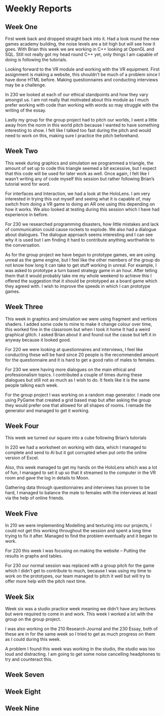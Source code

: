 # Weekly Reports

## Week One

First week back and dropped straight back into it. Had a look round the new games academy building, the noise levels are a bit high but will see how it goes. With Brian this week we are working in C++ looking at OpenGL and SQL. Still not really got my head round C++ yet, only things I am capable of doing is following the tutorials. 

Looking forward to the VR module and working with the VR equipment. First assignment is making a website, this shouldn’t be much of a problem since I have done HTML before. Making questionnaires and conducting interviews may be a challenge.

In 230 we looked at each of our ethical standpoints and how they vary amongst us. I am not really that motivated about this module as I much prefer working with code than working with words so may struggle with the writing of the essay.

Lastly my group for the group project had to pitch our worlds, I went a little away from the norm in this world pitch because I wanted to have something interesting to show. I felt like I talked too fast during the pitch and would need to work on this, making sure I practice the pitch beforehand.


## Week Two

This week during graphics and simulation we programmed a triangle, the amount of set up to code this triangle seemed a bit excessive, but I expect that this code will be used for later work as well. Once again, I felt like I wasn’t writing any of code myself this session but rather following Brian’s tutorial word for word.

For interfaces and Interaction, we had a look at the HoloLens. I am very interested in trying this out myself and seeing what it is capable of, may switch from doing a VR game to doing an AR one using this depending on how it works. We also looked at testing during this session which I have had experience in before.

For 230 we researched programming disasters, how little mistakes and lack of communication could cause rockets to explode. We also had a dialogue about dialogues. The dialogue approach seems interesting and I can see why it is used but I am finding it hard to contribute anything worthwhile to the conversation. 

As for the group project we have begun to prototype games, we are using unreal as the game engine, but I feel like the other members of the group do not know how long it can take to get stuff working in unreal. For example, I was asked to prototype a turn based strategy game in an hour. After telling them that it would probably take me my whole weekend to achieve this I offered the suggestion that it should be prototyped as a board game which they agreed with. I wish to improve the speeds in which I can prototype games.


## Week Three

This week in graphics and simulation we were using fragment and vertices shaders. I added some code to mine to make it change colour over time, this worked fine in the classroom but when I took it home It had a weird graphical glitch. I asked Brian about it and found out the cause but left it in anyway because it looked good.

For 220 we were looking at questionnaires and interviews, I feel like conducting these will be hard since 20 people is the recommended amount for the questionnaire and it is hard to get a good ratio of males to females. 

For 230 we were having more dialogues on the main ethical and professionalism topics. I contributed a couple of times during these dialogues but still not as much as I wish to do. It feels like it is the same people talking each week.

For the group project I was working on a random map generator. I made one using PyGame that created a grid based map but after asking the group they would prefer one that allowed for all shapes of rooms. I remade the generator and managed to get it working.

## Week Four

This week we turned our square into a cube following Brian’s tutorials

In 220 we had a worksheet on working with data, which I managed to complete and send to Al but it got corrupted when put onto the online version of Excel.

Also, this week managed to get my hands on the HoloLens which was a lot of fun, I managed to set it up so that it streamed to the computer in the VR room and gave the log in details to Moon.

Gathering data through questionnaires and interviews has proven to be hard, I managed to balance the male to females with the interviews at least via the help of online friends.

## Week Five

In 210 we were implementing Modelling and texturing into our projects, I could not get this working throughout the session and spent a long time trying to fix it after. Managed to find the problem eventually and it began to work.

For 220 this week I was focusing on making the website – Putting the results in graphs and tables.

For 230 our normal session was replaced with a group pitch for the game which I didn’t get to contribute to much, because I was using my time to work on the prototypes, our team managed to pitch it well but will try to offer more help with the pitch next time.


## Week Six

Week six was a studio practice week meaning we didn’t have any lectures but were required to come in and work. This week I worked a lot with the group on the group project.

I was also working on the 210 Research Journal and the 230 Essay, both of these are in for the same week so I tried to get as much progress on them as I could during this week.

A problem I found this week was working in the studio, the studio was too loud and distracting. I am going to get some noise cancelling headphones to try and counteract this.

## Week Seven


## Week Eight

## Week Nine
